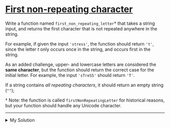 # [First non-repeating character](https://www.codewars.com/kata/54521e9ec8e60bc4de000d6c)

Write a function named `first_non_repeating_letter`† that takes a string input, and returns the first character that is
not repeated anywhere in the string.

For example, if given the input `'stress'`, the function should return `'t'`, since the letter _t_ only occurs once in
the string, and occurs first in the string.

As an added challenge, upper- and lowercase letters are considered the **same character**, but the function should
return the correct case for the initial letter. For example, the input `'sTreSS'` should return `'T'`.

If a string contains _all repeating characters_, it should return an empty string (`""`);

† Note: the function is called `firstNonRepeatingLetter` for historical reasons, but your function should handle any
Unicode character.

---

<details><summary>My Solution</summary>

```js
function firstNonRepeatingLetter(s) {
  const lStr = s.toLowerCase();

  for (let i = 0; i < s.length; i++) {
    const char = lStr[i];
    if (lStr.indexOf(char) === lStr.lastIndexOf(char)) {
      return s[i];
    }
  }

  return "";
}
```

</details>
